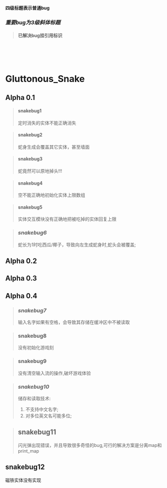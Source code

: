 #### 四级标题表示普通bug
### *重要bug为3级斜体标题*
>#### 已解决bug挂引用标识
<br><br><br>


# Gluttonous_Snake   
## Alpha 0.1

>#### snakebug1  
>定时消失的实体不能正确消失

>#### snakebug2  
>蛇身生成会覆盖其它实体，甚至墙面

>#### snakebug3  
>蛇竟然可以原地掉头!!!

>#### snakebug4  
>空不能正确地初始化实体上限数组

>#### snakebug5  
>实体交互模块没有正确地把被吃掉的实体回复上限


>### *snakebug6*  
>蛇长为1时吃西瓜/椰子，导致向左生成蛇身时,蛇头会被覆盖;

## Alpha 0.2

## Alpha 0.3

## Alpha 0.4

>### *snakebug7*
>输入名字如果有空格，会导致其存储在缓冲区中不被读取

>### snakebug8
>没有初始化游戏刻

>### snakebug9
>没有清空输入流的操作,破坏游戏体验

>### *snakebug10*
>储存和读取技术:
>1. 不支持中文名字;
>2. 对多位英文名可能多位;

>## snakebug11
>闪光弹出现错误，并且导致很多奇怪的bug,可行的解决方案是分离map和print_map

## snakebug12
磁铁实体没有实现


